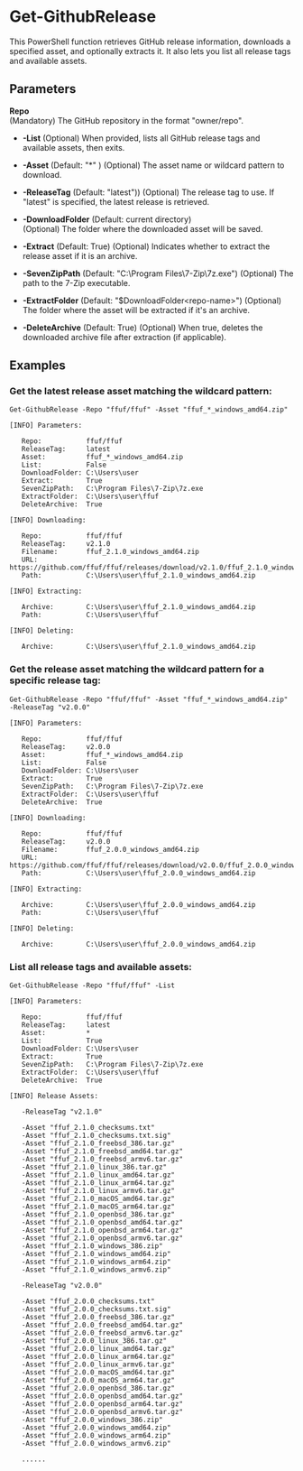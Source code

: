 # Get-GithubRelease

This PowerShell function retrieves GitHub release information, downloads a specified asset, and optionally extracts it. It also lets you list all release tags and available assets.

## Parameters

**Repo** <string>  
  (Mandatory) The GitHub repository in the format "owner/repo".

- **-List**
  (Optional) When provided, lists all GitHub release tags and available assets, then exits.
  
- **-Asset** <string> (Default: "*" )
  (Optional) The asset name or wildcard pattern to download.

- **-ReleaseTag** <string> (Default: "latest"))
  (Optional) The release tag to use. If "latest" is specified, the latest release is retrieved.

- **-DownloadFolder** <string> (Default: current directory)  
  (Optional) The folder where the downloaded asset will be saved.

- **-Extract** <bool> (Default: True)
  (Optional) Indicates whether to extract the release asset if it is an archive.

- **-SevenZipPath** <string> (Default: "C:\Program Files\7-Zip\7z.exe")
  (Optional) The path to the 7-Zip executable.

- **-ExtractFolder** <string> (Default: "$DownloadFolder\<repo-name>") 
  (Optional) The folder where the asset will be extracted if it's an archive.

- **-DeleteArchive** <bool> (Default: True) 
  (Optional) When true, deletes the downloaded archive file after extraction (if applicable).

## Examples

### Get the latest release asset matching the wildcard pattern:
```
Get-GithubRelease -Repo "ffuf/ffuf" -Asset "ffuf_*_windows_amd64.zip"
```
```
[INFO] Parameters:

   Repo:           ffuf/ffuf
   ReleaseTag:     latest
   Asset:          ffuf_*_windows_amd64.zip
   List:           False
   DownloadFolder: C:\Users\user
   Extract:        True
   SevenZipPath:   C:\Program Files\7-Zip\7z.exe
   ExtractFolder:  C:\Users\user\ffuf
   DeleteArchive:  True

[INFO] Downloading:

   Repo:           ffuf/ffuf
   ReleaseTag:     v2.1.0
   Filename:       ffuf_2.1.0_windows_amd64.zip
   URL:            https://github.com/ffuf/ffuf/releases/download/v2.1.0/ffuf_2.1.0_windows_amd64.zip
   Path:           C:\Users\user\ffuf_2.1.0_windows_amd64.zip

[INFO] Extracting:

   Archive:        C:\Users\user\ffuf_2.1.0_windows_amd64.zip
   Path:           C:\Users\user\ffuf

[INFO] Deleting:

   Archive:        C:\Users\user\ffuf_2.1.0_windows_amd64.zip
```

### Get the release asset matching the wildcard pattern for a specific release tag:
```
Get-GithubRelease -Repo "ffuf/ffuf" -Asset "ffuf_*_windows_amd64.zip" -ReleaseTag "v2.0.0"
```
```
[INFO] Parameters:

   Repo:           ffuf/ffuf
   ReleaseTag:     v2.0.0
   Asset:          ffuf_*_windows_amd64.zip
   List:           False
   DownloadFolder: C:\Users\user
   Extract:        True
   SevenZipPath:   C:\Program Files\7-Zip\7z.exe
   ExtractFolder:  C:\Users\user\ffuf
   DeleteArchive:  True

[INFO] Downloading:

   Repo:           ffuf/ffuf
   ReleaseTag:     v2.0.0
   Filename:       ffuf_2.0.0_windows_amd64.zip
   URL:            https://github.com/ffuf/ffuf/releases/download/v2.0.0/ffuf_2.0.0_windows_amd64.zip
   Path:           C:\Users\user\ffuf_2.0.0_windows_amd64.zip

[INFO] Extracting:

   Archive:        C:\Users\user\ffuf_2.0.0_windows_amd64.zip
   Path:           C:\Users\user\ffuf

[INFO] Deleting:

   Archive:        C:\Users\user\ffuf_2.0.0_windows_amd64.zip
```
### List all release tags and available assets:
```
Get-GithubRelease -Repo "ffuf/ffuf" -List
```
```
[INFO] Parameters:

   Repo:           ffuf/ffuf
   ReleaseTag:     latest
   Asset:          *
   List:           True
   DownloadFolder: C:\Users\user
   Extract:        True
   SevenZipPath:   C:\Program Files\7-Zip\7z.exe
   ExtractFolder:  C:\Users\user\ffuf
   DeleteArchive:  True

[INFO] Release Assets:

   -ReleaseTag "v2.1.0"

   -Asset "ffuf_2.1.0_checksums.txt"
   -Asset "ffuf_2.1.0_checksums.txt.sig"
   -Asset "ffuf_2.1.0_freebsd_386.tar.gz"
   -Asset "ffuf_2.1.0_freebsd_amd64.tar.gz"
   -Asset "ffuf_2.1.0_freebsd_armv6.tar.gz"
   -Asset "ffuf_2.1.0_linux_386.tar.gz"
   -Asset "ffuf_2.1.0_linux_amd64.tar.gz"
   -Asset "ffuf_2.1.0_linux_arm64.tar.gz"
   -Asset "ffuf_2.1.0_linux_armv6.tar.gz"
   -Asset "ffuf_2.1.0_macOS_amd64.tar.gz"
   -Asset "ffuf_2.1.0_macOS_arm64.tar.gz"
   -Asset "ffuf_2.1.0_openbsd_386.tar.gz"
   -Asset "ffuf_2.1.0_openbsd_amd64.tar.gz"
   -Asset "ffuf_2.1.0_openbsd_arm64.tar.gz"
   -Asset "ffuf_2.1.0_openbsd_armv6.tar.gz"
   -Asset "ffuf_2.1.0_windows_386.zip"
   -Asset "ffuf_2.1.0_windows_amd64.zip"
   -Asset "ffuf_2.1.0_windows_arm64.zip"
   -Asset "ffuf_2.1.0_windows_armv6.zip"

   -ReleaseTag "v2.0.0"

   -Asset "ffuf_2.0.0_checksums.txt"
   -Asset "ffuf_2.0.0_checksums.txt.sig"
   -Asset "ffuf_2.0.0_freebsd_386.tar.gz"
   -Asset "ffuf_2.0.0_freebsd_amd64.tar.gz"
   -Asset "ffuf_2.0.0_freebsd_armv6.tar.gz"
   -Asset "ffuf_2.0.0_linux_386.tar.gz"
   -Asset "ffuf_2.0.0_linux_amd64.tar.gz"
   -Asset "ffuf_2.0.0_linux_arm64.tar.gz"
   -Asset "ffuf_2.0.0_linux_armv6.tar.gz"
   -Asset "ffuf_2.0.0_macOS_amd64.tar.gz"
   -Asset "ffuf_2.0.0_macOS_arm64.tar.gz"
   -Asset "ffuf_2.0.0_openbsd_386.tar.gz"
   -Asset "ffuf_2.0.0_openbsd_amd64.tar.gz"
   -Asset "ffuf_2.0.0_openbsd_arm64.tar.gz"
   -Asset "ffuf_2.0.0_openbsd_armv6.tar.gz"
   -Asset "ffuf_2.0.0_windows_386.zip"
   -Asset "ffuf_2.0.0_windows_amd64.zip"
   -Asset "ffuf_2.0.0_windows_arm64.zip"
   -Asset "ffuf_2.0.0_windows_armv6.zip"

   ......
```

